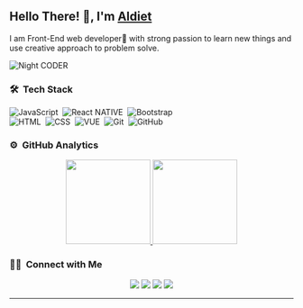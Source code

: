 <h2>Hello There! 👋, I'm <a href="https://github.com/aldietprasetya">Aldiet</a></h2>
<p>I am Front-End web developer🎯 with strong passion to learn new things and use creative approach to problem solve.</p>

<img alt="Night CODER" src="https://i.giphy.com/media/13HgwGsXF0aiGY/giphy.webp" align="center"/>

### 🛠 &nbsp;Tech Stack

![JavaScript](https://img.shields.io/badge/JavaScript-F7DF1E?style=for-the-badge&logo=javascript&logoColor=black)&nbsp;
![React NATIVE](https://img.shields.io/badge/React_Native-20232A?style=for-the-badge&logo=react&logoColor=61DAFB)&nbsp;
![Bootstrap](https://img.shields.io/badge/Bootstrap-563D7C?style=for-the-badge&logo=bootstrap&logoColor=white)\
![HTML](https://img.shields.io/badge/HTML-239120?style=for-the-badge&logo=html5&logoColor=white)&nbsp;
![CSS](https://img.shields.io/badge/CSS-239120?&style=for-the-badge&logo=css3&logoColor=white)&nbsp;
![VUE](https://img.shields.io/badge/Vue.js-35495E?style=for-the-badge&logo=vue.js&logoColor=4FC08D)&nbsp;
![Git](https://img.shields.io/badge/Git-F05032?style=for-the-badge&logo=git&logoColor=white)&nbsp;
![GitHub](https://img.shields.io/badge/GitHub-100000?style=for-the-badge&logo=github&logoColor=white)&nbsp;

### ⚙️ &nbsp;GitHub Analytics

<p align="center">
<a href="https://github.com/aldietprasetya">
  <img height="150em" src="https://github-readme-stats-eight-theta.vercel.app/api?username=aldietprasetya&show_icons=true&theme=algolia&include_all_commits=true&count_private=true"/>
  <img height="150em" src="https://github-readme-stats-eight-theta.vercel.app/api/top-langs/?username=aldietprasetya&layout=compact&langs_count=8&theme=algolia"/>
</a>
</p>

### 🤝🏻 &nbsp;Connect with Me

<p align="center">
<a href="https://www.linkedin.com/in/aldiet-prasetya-62888b120/"><img src="https://img.shields.io/badge/LinkedIn-0077B5?style=for-the-badge&logo=linkedin&logoColor=white"/></a>
<a href="mailto:aldietprasetya@gmail.com"><img src="https://img.shields.io/badge/Gmail-D14836?style=for-the-badge&logo=gmail&logoColor=white"/></a>
<a href="https://www.instagram.com/aldietprasetya/"><img src="https://img.shields.io/badge/Instagram-E4405F?style=for-the-badge&logo=instagram&logoColor=white"/></a>
<a href="https://www.facebook.com/Aldiet.Prasetya/"><img src="https://img.shields.io/badge/Facebook-1877F2?style=for-the-badge&logo=facebook&logoColor=white"/></a>
</p>

-----

